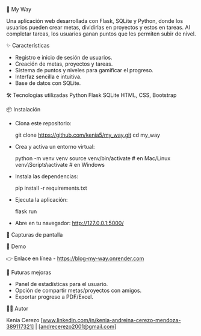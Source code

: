🎯 My Way

Una aplicación web desarrollada con Flask, SQLite y Python, donde los usuarios pueden crear metas, dividirlas en proyectos y estos en tareas. 
Al completar tareas, los usuarios ganan puntos que les permiten subir de nivel.

✨ Características
- Registro e inicio de sesión de usuarios.
- Creación de metas, proyectos y tareas.
- Sistema de puntos y niveles para gamificar el progreso.
- Interfaz sencilla e intuitiva.
- Base de datos con SQLite.
  
🛠️ Tecnologías utilizadas
Python
Flask
SQLite
HTML, CSS, Bootstrap

📦 Instalación
- Clona este repositorio:

  git clone https://github.com/kenia5/my_way.git
  cd my_way

- Crea y activa un entorno virtual:

  python -m venv venv
  source venv/bin/activate   # en Mac/Linux
  venv\Scripts\activate      # en Windows

- Instala las dependencias:

  pip install -r requirements.txt

- Ejecuta la aplicación:

  flask run

- Abre en tu navegador: http://127.0.0.1:5000/

📸 Capturas de pantalla



🚀 Demo

👉 Enlace en línea - https://blog-my-way.onrender.com

📌 Futuras mejoras

  - Panel de estadísticas para el usuario.
  - Opción de compartir metas/proyectos con amigos.
  - Exportar progreso a PDF/Excel.

👩‍💻 Autor

Kenia Cerezo
[www.linkedin.com/in/kenia-andreina-cerezo-mendoza-389117321] | [andrecerezo2001@gmail.com]
